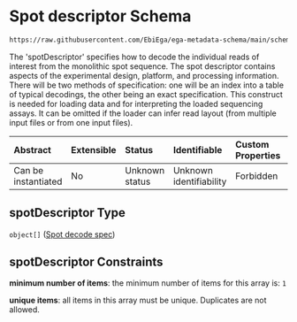 # Spot descriptor Schema

```txt
https://raw.githubusercontent.com/EbiEga/ega-metadata-schema/main/schemas/EGA.experiment.json#/properties/experimentTypeSpecifications/properties/sequencingExperiment/properties/spotDescriptor
```

The 'spotDescriptor' specifies how to decode the individual reads of interest from the monolithic spot sequence. The spot descriptor contains aspects of the experimental design, platform, and processing information. There will be two methods of specification: one will be an index into a table of typical decodings, the other being an exact specification. This construct is needed for loading data and for interpreting the loaded sequencing assays. It can be omitted if the loader can infer read layout (from multiple input files or from one input files).

| Abstract            | Extensible | Status         | Identifiable            | Custom Properties | Additional Properties | Access Restrictions | Defined In                                                                           |
| :------------------ | :--------- | :------------- | :---------------------- | :---------------- | :-------------------- | :------------------ | :----------------------------------------------------------------------------------- |
| Can be instantiated | No         | Unknown status | Unknown identifiability | Forbidden         | Forbidden             | none                | [EGA.experiment.json\*](../../../schemas/EGA.experiment.json "open original schema") |

## spotDescriptor Type

`object[]` ([Spot decode spec](ega-4-definitions-spot-descriptor-spot-decode-spec.md))

## spotDescriptor Constraints

**minimum number of items**: the minimum number of items for this array is: `1`

**unique items**: all items in this array must be unique. Duplicates are not allowed.
